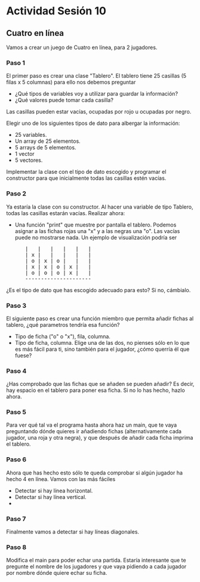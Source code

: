 

# Actividad Sesión 10

## Cuatro en línea
Vamos a crear un juego de Cuatro en línea, para 2 jugadores.

### Paso 1
El primer paso es crear una clase "Tablero". El tablero tiene 25 casillas (5 filas x 5 columnas) para ello nos debemos preguntar
  - ¿Qué tipos de variables voy a utilizar para guardar la información?
  - ¿Qué valores puede tomar cada casilla?
  
Las casillas pueden estar vacías, ocupadas por rojo u ocupadas por negro.

Elegir uno de los siguientes tipos de dato para albergar la información:
  - 25 variables.
  - Un array de 25 elementos.
  - 5 arrays de 5 elementos.
  - 1 vector
  - 5 vectores.

Implementar la clase con el tipo de dato escogido y programar el constructor para que inicialmente todas las casillas estén vacías.

### Paso 2

Ya estaría la clase con su constructor. Al hacer una variable de tipo Tablero, todas las casillas estarán vacías. Realizar ahora:

  - Una función "print" que muestre por pantalla el tablero. Podemos asignar a las fichas rojas una "x" y a las negras una "o". Las vacías puede no mostrarse nada. Un ejemplo de visualización podría ser
  
<pre>
      |   |   |   |   |   |
      | x |   |   |   |   |
      | o | x | o |   |   |
      | x | x | o | x |   |
      | o | o | o | x |   |
      ---------------------
</pre>
  
 ¿Es el tipo de dato que has escogido adecuado para esto? Si no, cámbialo.

### Paso 3
El siguiente paso es crear una función miembro que permita añadir fichas al tablero, ¿qué parametros tendría esa función?
  - Tipo de ficha ("o" o "x"), fila, columna.
  - Tipo de ficha, columna.
Elige una de las dos, no pienses sólo en lo que es más fácil para ti, sino también para el jugador, ¿cómo querría él que fuese?

### Paso 4
¿Has comprobado que las fichas que se añaden se pueden añadir? Es decir, hay espacio en el tablero para poner esa ficha. Si no lo has hecho, hazlo ahora.

### Paso 5
Para ver qué tal va el programa hasta ahora haz un main, que te vaya preguntando dónde quieres ir añadiendo fichas (alternativamente cada jugador, una roja y otra negra), y que después de añadir cada ficha imprima el tablero.

### Paso 6
Ahora que has hecho esto sólo te queda comprobar si algún jugador ha hecho 4 en línea. Vamos con las más fáciles
   - Detectar si hay línea horizontal.
   - Detectar si hay línea vertical.
   - 
### Paso 7
Finalmente vamos a detectar si hay líneas diagonales.

### Paso 8
Modifica el main para poder echar una partida. Estaría interesante que te pregunte el nombre de los jugadores y que vaya pidiendo a cada jugador por nombre dónde quiere echar su ficha.

